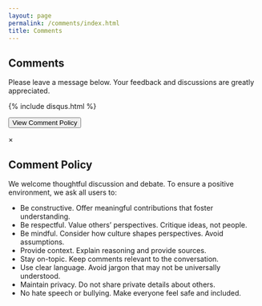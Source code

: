 ```yaml
---
layout: page
permalink: /comments/index.html
title: Comments
---
```


## Comments

Please leave a message below. Your feedback and discussions are greatly appreciated.


<!-- <button onclick="toggleCommentPolicy()">Comment Policy2</button>

<div id="comment-policy-popup" style="display:none;">
  
  <span style="font-size:20px;font-weight:bold;">Comment Policy</span>
  
  <p>We welcome thoughtful discussion and debate. To ensure a positive environment, we ask all users to:</p>

  <ul>
    <li>Be constructive. Offer meaningful contributions that foster understanding.</li>
    <li>Be respectful. Value others’ perspectives. Critique ideas, not people.</li>
    <li>Be mindful. Consider how culture shapes perspectives. Avoid assumptions.</li>
    <li>Provide context. Explain reasoning and provide sources.</li>
    <li>Stay on-topic. Keep comments relevant to the conversation.</li>
    <li>Use clear language. Avoid jargon that may not be universally understood.</li>
    <li>Maintain privacy. Do not share private details about others.</li>
    <li>No hate speech or bullying. Make everyone feel safe and included.</li>
  </ul>
  
  <p>Our goal is constructive dialogue. We reserve the right to edit or remove comments and ban users as needed to uphold these principles.</p>
  

</div>

<script>

let policyOpen = false;

function toggleCommentPolicy() {

  if(policyOpen) {
    policyOpen = false;  
    document.getElementById("comment-policy-popup").style.display = "none";

  } else {
    policyOpen = true;
    document.getElementById("comment-policy-popup").style.display = "block";
  }

}

</script> -->

{% include disqus.html %}

<button id="commentPolicyBtn">View Comment Policy</button>

<!-- Comment Policy Modal -->
<div id="commentPolicyModal" class="modal">
  <div class="modal-content">
    <span class="close">&times;</span>
    <h2>Comment Policy</h2>
    <p>We welcome thoughtful discussion and debate. To ensure a positive environment, we ask all users to:</p>
    <ul>
      <li><span class="highlight_popup">Be constructive.</span> Offer meaningful contributions that foster understanding.</li>
      <li><span class="highlight_popup">Be respectful.</span> Value others’ perspectives. Critique ideas, not people.</li>
      <li><span class="highlight_popup">Be mindful.</span> Consider how culture shapes perspectives. Avoid assumptions.</li>
    <li><span class="highlight_popup">Provide context.</span> Explain reasoning and provide sources.</li>
    <li><span class="highlight_popup">Stay on-topic.</span> Keep comments relevant to the conversation.</li>
    <li><span class="highlight_popup">Use clear language.</span> Avoid jargon that may not be universally understood.</li>
    <li><span class="highlight_popup">Maintain privacy.</span> Do not share private details about others.</li>
    <li><span class="highlight_popup">No hate speech or bullying.</span> Make everyone feel safe and included.</li>
    </ul>

  </div>
</div>

<script>
// Get the modal
var modal = document.getElementById("commentPolicyModal");

// Get the button that opens the modal
var btn = document.getElementById("commentPolicyBtn");

// Get the <span> element that closes the modal
var span = document.getElementsByClassName("close")[0];

// When the user clicks the button, open the modal 
btn.onclick = function() {
  modal.style.display = "block";
}

// When the user clicks on <span> (x), close the modal
span.onclick = function() {
  modal.style.display = "none";
}

// When the user clicks anywhere outside of the modal, close it
window.onclick = function(event) {
  if (event.target == modal) {
    modal.style.display = "none";
  }
}
</script>


